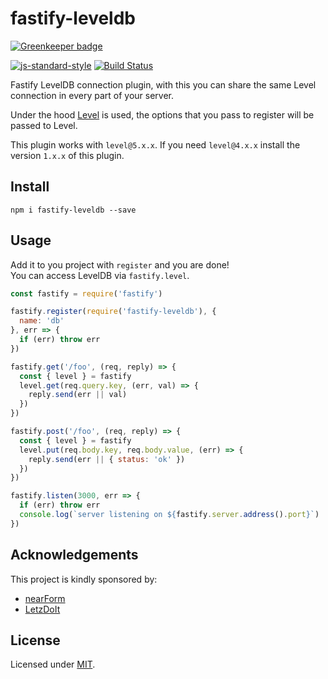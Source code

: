 # fastify-leveldb

[![Greenkeeper badge](https://badges.greenkeeper.io/fastify/fastify-leveldb.svg)](https://greenkeeper.io/)

[![js-standard-style](https://img.shields.io/badge/code%20style-standard-brightgreen.svg?style=flat)](http://standardjs.com/)  [![Build Status](https://travis-ci.org/fastify/fastify-leveldb.svg?branch=master)](https://travis-ci.org/fastify/fastify-leveldb)


Fastify LevelDB connection plugin, with this you can share the same Level connection in every part of your server.

Under the hood [Level](https://github.com/Level/level) is used, the options that you pass to register will be passed to Level.

This plugin works with `level@5.x.x`. If you need `level@4.x.x` install the version `1.x.x` of this plugin.

## Install
```
npm i fastify-leveldb --save
```
## Usage
Add it to you project with `register` and you are done!  
You can access LevelDB via `fastify.level`.
```js
const fastify = require('fastify')

fastify.register(require('fastify-leveldb'), {
  name: 'db'
}, err => {
  if (err) throw err
})

fastify.get('/foo', (req, reply) => {
  const { level } = fastify
  level.get(req.query.key, (err, val) => {
    reply.send(err || val)
  })
})

fastify.post('/foo', (req, reply) => {
  const { level } = fastify
  level.put(req.body.key, req.body.value, (err) => {
    reply.send(err || { status: 'ok' })
  })
})

fastify.listen(3000, err => {
  if (err) throw err
  console.log(`server listening on ${fastify.server.address().port}`)
})
```

## Acknowledgements

This project is kindly sponsored by:
- [nearForm](http://nearform.com)
- [LetzDoIt](http://www.letzdoitapp.com/)

## License

Licensed under [MIT](./LICENSE).
